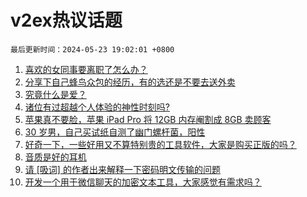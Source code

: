 # v2ex热议话题

`最后更新时间：2024-05-23 19:02:01 +0800`

1. [喜欢的女同事要离职了怎么办？](https://www.v2ex.com/t/1043099)
1. [分享下自己蜂鸟众包的经历，有的选还是不要去送外卖](https://www.v2ex.com/t/1043190)
1. [究竟什么是爱？](https://www.v2ex.com/t/1043051)
1. [诸位有过超越个人体验的神性时刻吗?](https://www.v2ex.com/t/1043150)
1. [苹果真不要脸，苹果 iPad Pro 将 12GB 内存阉割成 8GB 卖顾客](https://www.v2ex.com/t/1043244)
1. [30 岁男，自己买试纸自测了幽门螺杆菌，阳性](https://www.v2ex.com/t/1043142)
1. [好奇一下，一些好用又不算特别贵的工具软件，大家是购买正版的吗？](https://www.v2ex.com/t/1043159)
1. [音质是好的耳机](https://www.v2ex.com/t/1043184)
1. [请 [吸词] 的作者出来解释一下密码明文传输的问题](https://www.v2ex.com/t/1043320)
1. [开发一个用于微信聊天的加密文本工具，大家感觉有需求吗？](https://www.v2ex.com/t/1043160)

